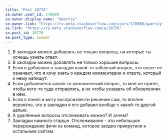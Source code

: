 ```yaml
---
title: "Post 10776"
se.owner.user_id: 178988
se.owner.display_name: "Qwertiy"
se.owner.link: "https://ru.meta.stackoverflow.com/users/178988/qwertiy"
se.link: "https://ru.meta.stackoverflow.com/a/10776"
se.post_id: 10776
se.post_type: answer
---
```

<ol>
<li>В закладки можно добавлять не только вопросы, на которые ты хочешь узнать ответ.</li>
<li>В закладки можно добавлять не только хорошие вопросы.</li>
<li>Если я добавляю в закладки какой-то забавный вопрос, это вовсе не означает, что я хочу знать о каждом комментарии и ответе, который к нему напишут.</li>
<li>Если добавляется какой-то канонический вопрос, то мне он нужен, чтобы кого-то туда отправлять, а не чтобы узнавать об обновлениях в нём.</li>
<li>Если я понял и могу воспроизвести решение сам, то вполне вероятно, что в закладки я его добавил вообще с какой-то другой целью.</li>
<li>А удалённые вопросы отслеживать можно? И зачем?</li>
<li>Закладки намного старше. Отслеживание - это небольшое перерождение фичи из команд, которое заодно прикрутили к остальным сайтам.</li>
</ol>
